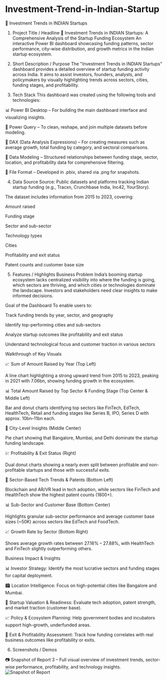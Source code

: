 # Investment-Trend-in-Indian-Startup

🚀 Investment Trends in INDIAN Startups
1. Project Title / Headline
🚀 Investment Trends in INDIAN Startups: A Comprehensive Analysis of the Startup Funding Ecosystem
An interactive Power BI dashboard showcasing funding patterns, sector performance, city-wise distribution, and growth metrics in the Indian startup ecosystem.

2. Short Description / Purpose
The "Investment Trends in INDIAN Startups" dashboard provides a detailed overview of startup funding activity across India. It aims to assist investors, founders, analysts, and policymakers by visually highlighting trends across sectors, cities, funding stages, and profitability.

3. Tech Stack
This dashboard was created using the following tools and technologies:

📊 Power BI Desktop – For building the main dashboard interface and visualizing insights.

🔄 Power Query – To clean, reshape, and join multiple datasets before modeling.

🧠 DAX (Data Analysis Expressions) – For creating measures such as average growth, total funding by category, and sectoral comparisons.

📝 Data Modeling – Structured relationships between funding stage, sector, location, and profitability data for comprehensive filtering.

📁 File Format – Developed in .pbix, shared via .png for snapshots.

4. Data Source
Source: Public datasets and platforms tracking Indian startup funding (e.g., Tracxn, Crunchbase India, Inc42, YourStory).

The dataset includes information from 2015 to 2023, covering:

Amount raised

Funding stage

Sector and sub-sector

Technology types

Cities

Profitability and exit status

Patent counts and customer base size

5. Features / Highlights
Business Problem
India’s booming startup ecosystem lacks centralized visibility into where the funding is going, which sectors are thriving, and which cities or technologies dominate the landscape. Investors and stakeholders need clear insights to make informed decisions.

Goal of the Dashboard
To enable users to:

Track funding trends by year, sector, and geography

Identify top-performing cities and sub-sectors

Analyze startup outcomes like profitability and exit status

Understand technological focus and customer traction in various sectors

Walkthrough of Key Visuals

📈 Sum of Amount Raised by Year (Top Left)

A line chart highlighting a strong upward trend from 2015 to 2023, peaking in 2021 with 7.06bn, showing funding growth in the ecosystem.

📊 Total Amount Raised by Top Sector & Funding Stage (Top Center & Middle Left)

Bar and donut charts identifying top sectors like FinTech, EdTech, HealthTech, Retail and funding stages like Series B, IPO, Series D with approx. 10bn–11bn each.

🌆 City-Level Insights (Middle Center)

Pie chart showing that Bangalore, Mumbai, and Delhi dominate the startup funding landscape.

💹 Profitability & Exit Status (Right)

Dual donut charts showing a nearly even split between profitable and non-profitable startups and those with successful exits.

🔬 Sector-Based Tech Trends & Patents (Bottom Left)

Blockchain and AR/VR lead in tech adoption, while sectors like FinTech and HealthTech show the highest patent counts (1800+).

📊 Sub-Sector and Customer Base (Bottom Center)

Highlights granular sub-sector performance and average customer base sizes (~50K) across sectors like EdTech and FoodTech.

📈 Growth Rate by Sector (Bottom Right)

Shows average growth rates between 27.16% – 27.88%, with HealthTech and FinTech slightly outperforming others.

Business Impact & Insights

📊 Investor Strategy: Identify the most lucrative sectors and funding stages for capital deployment.

🏙️ Location Intelligence: Focus on high-potential cities like Bangalore and Mumbai.

💼 Startup Valuation & Readiness: Evaluate tech adoption, patent strength, and market traction (customer base).

📈 Policy & Ecosystem Planning: Help government bodies and incubators support high-growth, underfunded areas.

📍 Exit & Profitability Assessment: Track how funding correlates with real business outcomes like profitability or exits.

6. Screenshots / Demos
   
📷 Snapshot of Report 3 – Full visual overview of investment trends, sector-wise performance, profitability, and technology insights.
![Snapshot of Report](https://github.com/user-attachments/assets/518a608c-6b6b-4359-b375-e4d56a70a79c)

